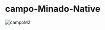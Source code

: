 # campo-Minado-Native

![campoM2](https://user-images.githubusercontent.com/71568815/144421210-9f120a78-6226-4618-86bc-bb4c430f2079.png)
